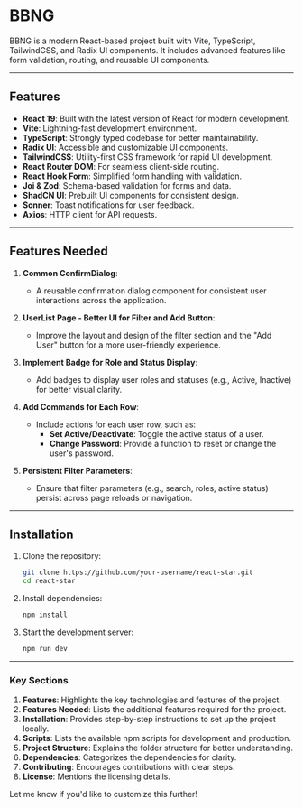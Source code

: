 # BBNG

BBNG is a modern React-based project built with Vite, TypeScript, TailwindCSS, and Radix UI components. It includes advanced features like form validation, routing, and reusable UI components.

---

## Features

- **React 19**: Built with the latest version of React for modern development.
- **Vite**: Lightning-fast development environment.
- **TypeScript**: Strongly typed codebase for better maintainability.
- **Radix UI**: Accessible and customizable UI components.
- **TailwindCSS**: Utility-first CSS framework for rapid UI development.
- **React Router DOM**: For seamless client-side routing.
- **React Hook Form**: Simplified form handling with validation.
- **Joi & Zod**: Schema-based validation for forms and data.
- **ShadCN UI**: Prebuilt UI components for consistent design.
- **Sonner**: Toast notifications for user feedback.
- **Axios**: HTTP client for API requests.

---

## Features Needed

1. **Common ConfirmDialog**:

   - A reusable confirmation dialog component for consistent user interactions across the application.

2. **UserList Page - Better UI for Filter and Add Button**:

   - Improve the layout and design of the filter section and the "Add User" button for a more user-friendly experience.

3. **Implement Badge for Role and Status Display**:

   - Add badges to display user roles and statuses (e.g., Active, Inactive) for better visual clarity.

4. **Add Commands for Each Row**:

   - Include actions for each user row, such as:
     - **Set Active/Deactivate**: Toggle the active status of a user.
     - **Change Password**: Provide a function to reset or change the user's password.

5. **Persistent Filter Parameters**:
   - Ensure that filter parameters (e.g., search, roles, active status) persist across page reloads or navigation.

---

## Installation

1. Clone the repository:

   ```bash
   git clone https://github.com/your-username/react-star.git
   cd react-star
   ```

2. Install dependencies:

   ```bash
   npm install
   ```

3. Start the development server:

   ```bash
   npm run dev
   ```

---

### Key Sections

1. **Features**: Highlights the key technologies and features of the project.
2. **Features Needed**: Lists the additional features required for the project.
3. **Installation**: Provides step-by-step instructions to set up the project locally.
4. **Scripts**: Lists the available npm scripts for development and production.
5. **Project Structure**: Explains the folder structure for better understanding.
6. **Dependencies**: Categorizes the dependencies for clarity.
7. **Contributing**: Encourages contributions with clear steps.
8. **License**: Mentions the licensing details.

Let me know if you'd like to customize this further!
